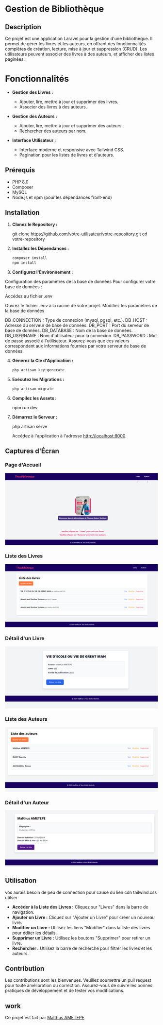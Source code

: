 
# Gestion de Bibliothèque

## Description

Ce projet est une application Laravel pour la gestion d'une bibliothèque. Il permet de gérer les livres et les auteurs, en offrant des fonctionnalités complètes de création, lecture, mise à jour et suppression (CRUD). Les utilisateurs peuvent associer des livres à des auteurs, et afficher des listes paginées.

# Fonctionnalités

- **Gestion des Livres :**
  - Ajouter, lire, mettre à jour et supprimer des livres.
  - Associer des livres à des auteurs.

- **Gestion des Auteurs :**
  - Ajouter, lire, mettre à jour et supprimer des auteurs.
  - Rechercher des auteurs par nom.

- **Interface Utilisateur :**
  - Interface moderne et responsive avec Tailwind CSS.
  - Pagination pour les listes de livres et d'auteurs.

## Prérequis

- PHP 8.0 
- Composer
- MySQL 
- Node.js et npm (pour les dépendances front-end)

## Installation

1. **Clonez le Repository :**

   git clone https://github.com/votre-utilisateur/votre-repository.git
   cd votre-repository
   

2. **Installez les Dépendances :**

   ```bash
   composer install
   npm install
   ```

3. **Configurez l'Environnement :**

Configuration des paramètres de la base de données
Pour configurer votre base de données :

Accédez au fichier .env

Ouvrez le fichier .env à la racine de votre projet.
Modifiez les paramètres de la base de données

DB_CONNECTION : Type de connexion (mysql, pgsql, etc.).
DB_HOST : Adresse du serveur de base de données.
DB_PORT : Port du serveur de base de données.
DB_DATABASE : Nom de la base de données.
DB_USERNAME : Nom d'utilisateur pour la connexion.
DB_PASSWORD : Mot de passe associé à l'utilisateur.
Assurez-vous que ces valeurs correspondent aux informations fournies par votre serveur de base de données.

4. **Générez la Clé d'Application :**

   ```bash
   php artisan key:generate
   ```

5. **Exécutez les Migrations :**

   ```bash
   php artisan migrate
   ```

6. **Compilez les Assets :**


   npm run dev

7. **Démarrez le Serveur :**

   php artisan serve

   Accédez à l'application à l'adresse [http://localhost:8000](http://localhost:8000).

## Captures d'Écran

### Page d'Accueil

![Page d'Accueil](./public/img/page%20acceuil.png)

### Liste des Livres

![Liste des Livres](./public/img/ListeDslivre.png)

### Détail d'un Livre

![Détail d'un Livre](./public/img/DetailLivre.png)

### Liste des Auteurs

![Liste des Auteurs](./public/img/LISTaUTEUR.png)

### Détail d'un Auteur

![Détail d'un Auteur](./public/img/detailsaut.png)

## Utilisation
vos aurais besoin de peu de connection pour cause du lien cdn tailwind.css utilser

- **Accéder à la Liste des Livres :** Cliquez sur "Livres" dans la barre de navigation.
- **Ajouter un Livre :** Cliquez sur "Ajouter un Livre" pour créer un nouveau livre.
- **Modifier un Livre :** Utilisez les liens "Modifier" dans la liste des livres pour éditer les détails.
- **Supprimer un Livre :** Utilisez les boutons "Supprimer" pour retirer un livre.
- **Rechercher :** Utilisez la barre de recherche pour filtrer les livres et les auteurs.

## Contribution

Les contributions sont les bienvenues. Veuillez soumettre un pull request pour toute amélioration ou correction. Assurez-vous de suivre les bonnes pratiques de développement et de tester vos modifications.

## work

Ce projet est fait par [Malthus AMETEPE](LICENSE).

